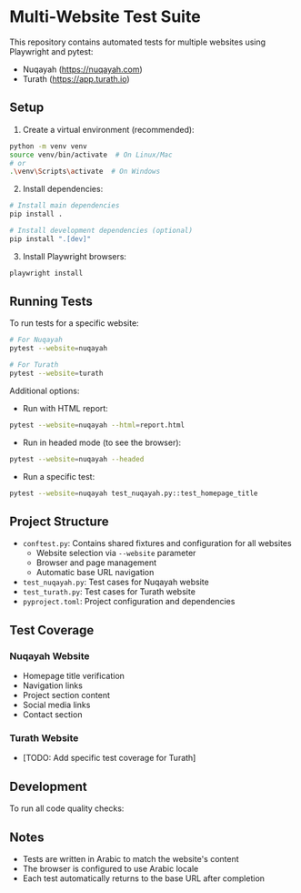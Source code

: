 # Multi-Website Test Suite

This repository contains automated tests for multiple websites using Playwright and pytest:

- Nuqayah (https://nuqayah.com)
- Turath (https://app.turath.io)

## Setup

1. Create a virtual environment (recommended):

```bash
python -m venv venv
source venv/bin/activate  # On Linux/Mac
# or
.\venv\Scripts\activate  # On Windows
```

2. Install dependencies:

```bash
# Install main dependencies
pip install .

# Install development dependencies (optional)
pip install ".[dev]"
```

3. Install Playwright browsers:

```bash
playwright install
```

## Running Tests

To run tests for a specific website:

```bash
# For Nuqayah
pytest --website=nuqayah

# For Turath
pytest --website=turath
```

Additional options:

- Run with HTML report:

```bash
pytest --website=nuqayah --html=report.html
```

- Run in headed mode (to see the browser):

```bash
pytest --website=nuqayah --headed
```

- Run a specific test:

```bash
pytest --website=nuqayah test_nuqayah.py::test_homepage_title
```

## Project Structure

- `conftest.py`: Contains shared fixtures and configuration for all websites
  - Website selection via `--website` parameter
  - Browser and page management
  - Automatic base URL navigation
- `test_nuqayah.py`: Test cases for Nuqayah website
- `test_turath.py`: Test cases for Turath website
- `pyproject.toml`: Project configuration and dependencies

## Test Coverage

### Nuqayah Website

- Homepage title verification
- Navigation links
- Project section content
- Social media links
- Contact section

### Turath Website

- [TODO: Add specific test coverage for Turath]

## Development

To run all code quality checks:

## Notes

- Tests are written in Arabic to match the website's content
- The browser is configured to use Arabic locale
- Each test automatically returns to the base URL after completion
